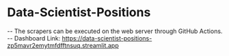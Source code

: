 # Data-Scientist-Positions

-- The scrapers can be executed on the web server through GitHub Actions.
-- Dashboard Link: https://data-scientist-positions-zp5mavr2emytmfdfftnsuq.streamlit.app
